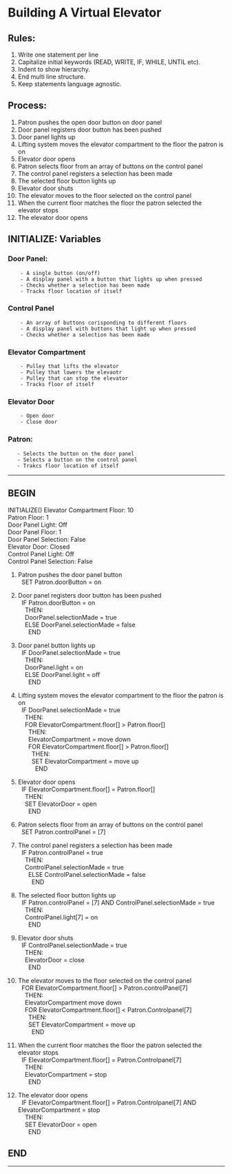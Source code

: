 # Building A Virtual Elevator 

## Rules:
1. Write one statement per line
2. Capitalize initial keywords (READ, WRITE, IF, WHILE, UNTIL etc).
3. Indent to show hierarchy.
4. End multi line structure.
5. Keep statements language agnostic.

## Process:
 
1. Patron pushes the open door button on door panel
2. Door panel registers door button has been pushed
3. Door panel lights up 
4. Lifting system moves the elevator compartment to the floor the patron is on
5. Elevator door opens 
6. Patron selects floor from an array of buttons on the control panel 
7. The control panel registers a selection has been made 
8. The selected floor button lights up 
9. Elevator door shuts
10. The elevator moves to the floor selected on the control panel 
11. When the current floor matches the floor the patron selected the elevator stops    
12. The elevator door opens 

## INITIALIZE: Variables

  ### Door Panel:
        - A single button (on/off) 
        - A display panel with a button that lights up when pressed 
        - Checks whether a selection has been made
        - Tracks floor location of itself
     
  ### Control Panel 
        - An array of buttons corisponding to different floors
        - A display panel with buttons that light up when pressed
        - Checks whether a selection has been made
        
  ### Elevator Compartment 
        - Pulley that lifts the elevator
        - Pulley that lowers the elevaotr 
        - Pulley that can stop the elevator
        - Tracks floor of itself
        
  ### Elevator Door
        - Open door
        - Close door
    
   ### Patron:
       - Selects the button on the door panel 
       - Selects a button on the control panel
       - Trakcs floor location of itself
    
---------------------------------------------------------------
## BEGIN


INITIALIZE()
Elevator Compartment Floor: 10 <br>
Patron Floor: 1 <br>
Door Panel Light: Off <br>
Door Panel Floor: 1 <br>
Door Panel Selection: False <br>
Elevator Door: Closed <br>
Control Panel Light: Off <br>
Control Panel Selection: False <br>
  
1. Patron pushes the door panel button <br>
&nbsp; SET Patron.doorButton = on
  
2. Door panel registers door button has been pushed <br>
&nbsp; IF Patron.doorButton = on <br>
&nbsp; &nbsp; THEN: <br>
&nbsp; &nbsp; DoorPanel.selectionMade = true <br>
&nbsp; &nbsp; ELSE DoorPanel.selectionMade = false <br>
&nbsp; &nbsp; &nbsp; END
  
3. Door panel button lights up <br>
&nbsp; IF DoorPanel.selectionMade = true <br>
&nbsp; &nbsp; THEN: <br>
&nbsp; &nbsp; DoorPanel.light = on <br>
&nbsp; &nbsp; ELSE DoorPanel.light = off <br>
&nbsp; &nbsp; &nbsp; END
  
4. Lifting system moves the elevator compartment to the floor the patron is on <br>
&nbsp; IF DoorPanel.selectionMade = true <br>
&nbsp; &nbsp; THEN: <br>
&nbsp; &nbsp; FOR ElevatorCompartment.floor[] > Patron.floor[] <br>
&nbsp; &nbsp; &nbsp; THEN: <br>
&nbsp; &nbsp; &nbsp; ElevatorCompartment = move down <br>
&nbsp; &nbsp; &nbsp; FOR ElevatorCompartment.floor[] > Patron.floor[] <br>
&nbsp; &nbsp; &nbsp; &nbsp; THEN: <br>
&nbsp; &nbsp; &nbsp; &nbsp; SET ElevatorCompartment = move up <br>
&nbsp; &nbsp; &nbsp; &nbsp; &nbsp; END
  
5. Elevator door opens <br>
&nbsp; IF ElevatorCompartment.floor[] = Patron.floor[] <br>
&nbsp; &nbsp; THEN: <br>
&nbsp; &nbsp; SET ElevatorDoor = open <br>
&nbsp; &nbsp; &nbsp; END
   
6. Patron selects floor from an array of buttons on the control panel <br>
&nbsp; SET Patron.controlPanel = [7] <br>
   
7. The control panel registers a selection has been made <br>
&nbsp; IF Patron.controlPanel = true <br>
&nbsp; &nbsp; THEN: <br>
&nbsp; &nbsp; ControlPanel.selectionMade = true <br>
&nbsp; &nbsp; &nbsp; ELSE ControlPanel.selectionMade = false <br>
&nbsp; &nbsp; &nbsp; &nbsp; END
   
8. The selected floor button lights up <br>
&nbsp; IF Patron.controlPanel = [7] AND ControlPanel.selectionMade = true <br>
&nbsp; &nbsp; THEN: <br>
&nbsp; &nbsp; ControlPanel.light[7] = on <br>
&nbsp; &nbsp; &nbsp; END
  
9. Elevator door shuts <br>
&nbsp; IF ControlPanel.selectionMade = true <br>
&nbsp; &nbsp; THEN: <br>
&nbsp; &nbsp; ElevatorDoor = close <br>
&nbsp; &nbsp; &nbsp; END
  
10. The elevator moves to the floor selected on the control panel <br>
&nbsp; FOR ElevatorCompartment.floor[] > Patron.controlPanel[7] <br>
&nbsp; &nbsp; THEN: <br>
&nbsp; &nbsp; ElevatorCompartment move down <br>
&nbsp; &nbsp; FOR ElevatorCompartment.floor[] < Patron.Controlpanel[7] <br>
&nbsp; &nbsp; &nbsp; THEN: <br>
&nbsp; &nbsp; &nbsp; SET ElevatorCompartment = move up <br>
&nbsp; &nbsp; &nbsp; &nbsp; END
   
11. When the current floor matches the floor the patron selected the elevator stops <br>
&nbsp; IF ElevatorCompartment.floor[] = Patron.Controlpanel[7] <br>
&nbsp; &nbsp; THEN: <br>
&nbsp; &nbsp; ElevatorCompartment = stop <br>
&nbsp; &nbsp; &nbsp; END
   
12. The elevator door opens <br>
&nbsp; IF ElevatorCompartment.floor[] = Patron.Controlpanel[7] AND ElevatorCompartment = stop <br>
&nbsp; &nbsp; THEN: <br>
&nbsp; &nbsp; SET ElevatorDoor = open <br>
&nbsp; &nbsp; &nbsp; END
   
   
## END
-----------------------------------------------------------------
